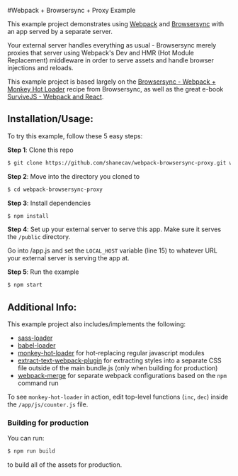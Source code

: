 #Webpack + Browsersync + Proxy Example

This example project demonstrates using [Webpack](http://webpack.github.io/) and [Browsersync](http://www.browsersync.io/) with an app served by a separate server.

Your external server handles everything as usual - Browsersync merely proxies that server using Webpack's Dev and HMR (Hot Module Replacement) middleware in order to serve assets and handle browser injections and reloads.

This example project is based largely on the [Browsersync - Webpack + Monkey Hot Loader](https://github.com/Browsersync/recipes/tree/master/recipes/webpack.monkey-hot-loader) recipe from Browsersync, as well as the great e-book [SurviveJS - Webpack and React](http://survivejs.com/).

## Installation/Usage:

To try this example, follow these 5 easy steps:

**Step 1**: Clone this repo
```bash
$ git clone https://github.com/shanecav/webpack-browsersync-proxy.git webpack-browsersync-proxy
```

**Step 2**: Move into the directory you cloned to
```bash
$ cd webpack-browsersync-proxy
```

**Step 3**: Install dependencies
```bash
$ npm install
```

**Step 4**: Set up your external server to serve this app. Make sure it serves the `/public` directory.

Go into /app.js and set the `LOCAL_HOST` variable (line 15) to whatever URL your external server is serving the app at.

**Step 5**: Run the example
```bash
$ npm start
```

## Additional Info:

This example project also includes/implements the following:

- [sass-loader](https://github.com/jtangelder/sass-loader)
- [babel-loader](https://github.com/babel/babel-loader)
- [monkey-hot-loader](https://github.com/jlongster/monkey-hot-loader) for hot-replacing regular javascript modules
- [extract-text-webpack-plugin](https://github.com/webpack/extract-text-webpack-plugin) for extracting styles into a separate CSS file outside of the main bundle.js (only when building for production)
- [webpack-merge](https://github.com/survivejs/webpack-merge) for separate webpack configurations based on the `npm` command run

To see `monkey-hot-loader` in action, edit top-level functions (`inc`, `dec`)
inside the `/app/js/counter.js` file.

### Building for production

You can run:
```bash
$ npm run build
```
to build all of the assets for production.
